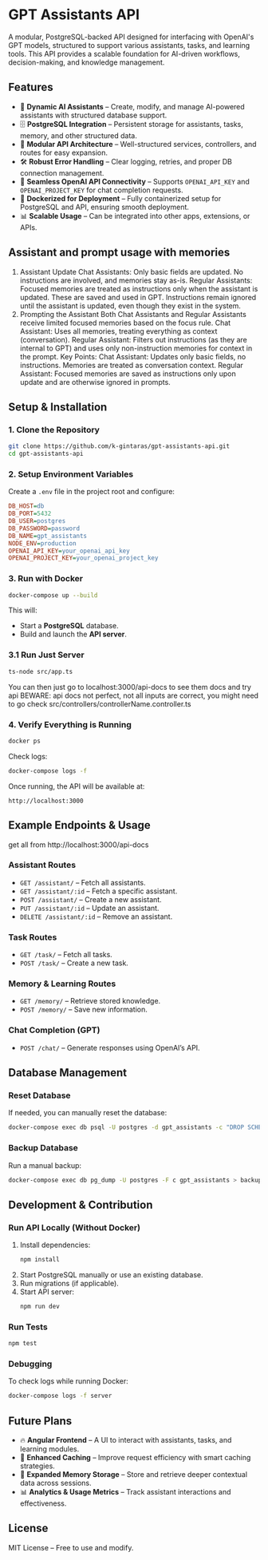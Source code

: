 # GPT Assistants API

A modular, PostgreSQL-backed API designed for interfacing with OpenAI's GPT models, structured to support various assistants, tasks, and learning tools. This API provides a scalable foundation for AI-driven workflows, decision-making, and knowledge management.

## Features

- 🚀 **Dynamic AI Assistants** – Create, modify, and manage AI-powered assistants with structured database support.
- 🗄 **PostgreSQL Integration** – Persistent storage for assistants, tasks, memory, and other structured data.
- 📡 **Modular API Architecture** – Well-structured services, controllers, and routes for easy expansion.
- 🛠 **Robust Error Handling** – Clear logging, retries, and proper DB connection management.
- 🔗 **Seamless OpenAI API Connectivity** – Supports `OPENAI_API_KEY` and `OPENAI_PROJECT_KEY` for chat completion requests.
- 🔄 **Dockerized for Deployment** – Fully containerized setup for PostgreSQL and API, ensuring smooth deployment.
- 📊 **Scalable Usage** – Can be integrated into other apps, extensions, or APIs.

## Assistant and prompt usage with memories

1. Assistant Update
   Chat Assistants: Only basic fields are updated. No instructions are involved, and memories stay as-is.
   Regular Assistants: Focused memories are treated as instructions only when the assistant is updated. These are saved and used in GPT.
   Instructions remain ignored until the assistant is updated, even though they exist in the system.
2. Prompting the Assistant
   Both Chat Assistants and Regular Assistants receive limited focused memories based on the focus rule.
   Chat Assistant: Uses all memories, treating everything as context (conversation).
   Regular Assistant: Filters out instructions (as they are internal to GPT) and uses only non-instruction memories for context in the prompt.
   Key Points:
   Chat Assistant: Updates only basic fields, no instructions. Memories are treated as conversation context.
   Regular Assistant: Focused memories are saved as instructions only upon update and are otherwise ignored in prompts.

## Setup & Installation

### 1. Clone the Repository

```sh
git clone https://github.com/k-gintaras/gpt-assistants-api.git
cd gpt-assistants-api
```

### 2. Setup Environment Variables

Create a `.env` file in the project root and configure:

```ini
DB_HOST=db
DB_PORT=5432
DB_USER=postgres
DB_PASSWORD=password
DB_NAME=gpt_assistants
NODE_ENV=production
OPENAI_API_KEY=your_openai_api_key
OPENAI_PROJECT_KEY=your_openai_project_key
```

### 3. Run with Docker

```sh
docker-compose up --build
```

This will:

- Start a **PostgreSQL** database.
- Build and launch the **API server**.

### 3.1 Run Just Server

```sh
ts-node src/app.ts
```

You can then just go to
localhost:3000/api-docs
to see them docs and try api
BEWARE: api docs not perfect, not all inputs are correct, you might need to go check src/controllers/controllerName.controller.ts

### 4. Verify Everything is Running

```sh
docker ps
```

Check logs:

```sh
docker-compose logs -f
```

Once running, the API will be available at:

```
http://localhost:3000
```

## Example Endpoints & Usage

get all from
http://localhost:3000/api-docs

### Assistant Routes

- `GET /assistant/` – Fetch all assistants.
- `GET /assistant/:id` – Fetch a specific assistant.
- `POST /assistant/` – Create a new assistant.
- `PUT /assistant/:id` – Update an assistant.
- `DELETE /assistant/:id` – Remove an assistant.

### Task Routes

- `GET /task/` – Fetch all tasks.
- `POST /task/` – Create a new task.

### Memory & Learning Routes

- `GET /memory/` – Retrieve stored knowledge.
- `POST /memory/` – Save new information.

### Chat Completion (GPT)

- `POST /chat/` – Generate responses using OpenAI’s API.

## Database Management

### Reset Database

If needed, you can manually reset the database:

```sh
docker-compose exec db psql -U postgres -d gpt_assistants -c "DROP SCHEMA public CASCADE; CREATE SCHEMA public;"
```

### Backup Database

Run a manual backup:

```sh
docker-compose exec db pg_dump -U postgres -F c gpt_assistants > backup.sql
```

## Development & Contribution

### Run API Locally (Without Docker)

1. Install dependencies:
   ```sh
   npm install
   ```
2. Start PostgreSQL manually or use an existing database.
3. Run migrations (if applicable).
4. Start API server:
   ```sh
   npm run dev
   ```

### Run Tests

```sh
npm test
```

### Debugging

To check logs while running Docker:

```sh
docker-compose logs -f server
```

## Future Plans

- 🔥 **Angular Frontend** – A UI to interact with assistants, tasks, and learning modules.
- 🔄 **Enhanced Caching** – Improve request efficiency with smart caching strategies.
- 🧠 **Expanded Memory Storage** – Store and retrieve deeper contextual data across sessions.
- 📊 **Analytics & Usage Metrics** – Track assistant interactions and effectiveness.

## License

MIT License – Free to use and modify.
